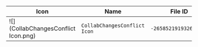 | Icon | Name | File ID |
| ---  | ---  | ---     |
| ![](CollabChangesConflict Icon.png) | `CollabChangesConflict Icon` | `-265852191932686208` |
